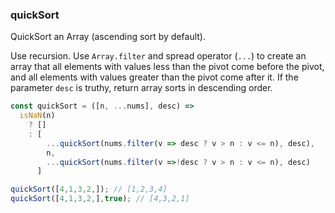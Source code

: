 ### quickSort

QuickSort an Array (ascending sort by default).

Use recursion. Use `Array.filter` and spread operator (`...`) to create an array that all elements with values less than the pivot come before the pivot, and all elements with values greater than the pivot come after it. If the parameter `desc` is truthy, return array sorts in descending order.

```js
const quickSort = ([n, ...nums], desc) =>
  isNaN(n)
    ? []
    : [
      	...quickSort(nums.filter(v => desc ? v > n : v <= n), desc),
        n,
        ...quickSort(nums.filter(v =>!desc ? v > n : v <= n), desc)
      ]
```

```js
quickSort([4,1,3,2,]); // [1,2,3,4]
quickSort([4,1,3,2,],true); // [4,3,2,1]
```
